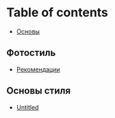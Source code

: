 # Table of contents

* [Основы](README.md)

## Фотостиль

* [Рекомендации](fotostil/rekomendacii.md)

## Основы стиля

* [Untitled](osnovy-stilya/untitled.md)

